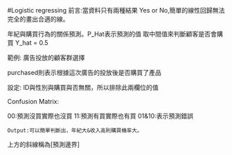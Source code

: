 #Logistic regressing
前言:當資料只有兩種結果 Yes or No,簡單的線性回歸無法完全的畫出合適的線。
 
年紀與購買行為的關係預測。P_Hat表示預測的值
取中間值來判斷顧客是否會購買 Y_hat = 0.5

範例: 廣告投放的顧客群選擇 
 
purchased則表示根據這次廣告的投放後是否購買了產品
 
設定: ID與性別與購買與否無關，所以排除此兩欄位的值


Confusion Matrix:
 
00:預測沒買實際也沒買 11:預測有買實際也有買 01&10:表示預測錯誤

	Output:可以簡單判斷出，年紀大&收入高則購買機率大。
 
上方的斜線稱為[預測邊界]
